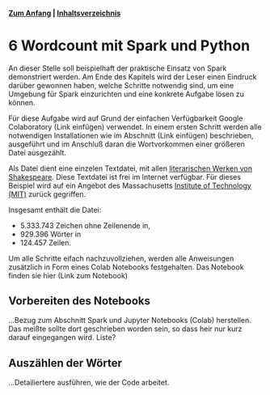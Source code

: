 #### [Zum Anfang](README.md "Hier gelangen Sie zur Startseite") | [Inhaltsverzeichnis](00_Inhaltsverzeichnis.md "Hier gelangen Sie zum Inhaltsverzeichnis")

# 6 Wordcount mit Spark und Python

An dieser Stelle soll beispielhaft der praktische Einsatz von Spark demonstriert werden. Am Ende des Kapitels wird der Leser einen Eindruck darüber gewonnen haben, welche Schritte notwendig sind, um eine Umgebung für Spark einzurichten und eine konkrete Aufgabe lösen zu können.

Für diese Aufgabe wird auf Grund der einfachen Verfügbarkeit Google Colaboratory (Link einfügen) verwendet. In einem ersten Schritt werden alle notwendigen Installationen wie im Abschnitt (Link einfügen) beschrieben, ausgeführt und im Anschluß daran die Wortvorkommen einer größeren Datei ausgezählt.

Als Datei dient eine einzelen Textdatei, mit allen [literarischen Werken von Shakespeare](https://ocw.mit.edu/ans7870/6/6.006/s08/lecturenotes/files/t8.shakespeare.txt "Link zum Download der Datei"). Diese Textdatei ist frei im Internet verfügbar. Für dieses Beispiel wird auf ein Angebot des Massachusetts [Institute of Technology (MIT)](https://ocw.mit.edu/ "Zur Webseite des MIT") zurück gegriffen.

Insgesamt enthält die Datei:

* 5.333.743 Zeichen ohne Zeilenende in, 
* 929.396 Wörter in 
* 124.457 Zeilen.

Um alle Schritte eifach nachzuvollziehen, werden alle Anweisungen zusätzlich in Form eines Colab Notebooks festgehalten. Das Notebook finden sie hier (Link zum Notebook)

## Vorbereiten des Notebooks
...Bezug zum Abschnitt Spark und Jupyter Notebooks (Colab) herstellen. Das meißte sollte dort geschrieben worden sein, so dass heir nur kurz darauf eingegangen wird. Liste?

## Auszählen der Wörter
...Detailiertere ausführen, wie der Code arbeitet.
